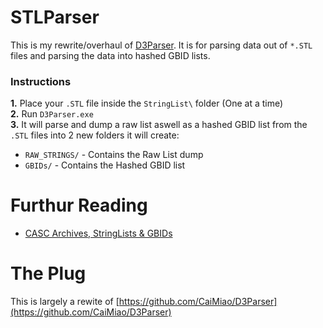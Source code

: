 # STLParser
This is my rewrite/overhaul of [D3Parser](https://github.com/CaiMiao/D3Parser). It is for parsing data out of `*.STL` files and parsing the data into hashed GBID lists.  
  
### Instructions
**1.** Place your `.STL` file inside the `StringList\` folder (One at a time)  
**2.** Run `D3Parser.exe`  
**3.** It will parse and dump a raw list aswell as a hashed GBID list from the `.STL` files into 2 new folders it will create:  
* `RAW_STRINGS/` - Contains the Raw List dump  
* `GBIDs/` - Contains the Hashed GBID list  
  
# Furthur Reading
* [CASC Archives, StringLists & GBIDs](https://github.com/Tonic-Box/D3ROS-Modding-Guide/blob/main/DataMining/StringListsCASCAndGBIDs.md)  

# The Plug
This is largely a rewite of [https://github.com/CaiMiao/D3Parser](https://github.com/CaiMiao/D3Parser)
